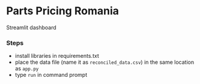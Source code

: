 # Parts Pricing Romania

Streamlit dashboard

### Steps
- install libraries in requirements.txt
- place the data file (name it as `reconciled_data.csv`) in the same location as `app.py`
- type `run` in command prompt
